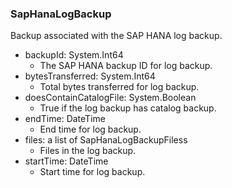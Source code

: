 ### SapHanaLogBackup
Backup associated with the SAP HANA log backup.

- backupId: System.Int64
  - The SAP HANA backup ID for log backup.
- bytesTransferred: System.Int64
  - Total bytes transferred for log backup.
- doesContainCatalogFile: System.Boolean
  - True if the log backup has catalog backup.
- endTime: DateTime
  - End time for log backup.
- files: a list of SapHanaLogBackupFiless
  - Files in the log backup.
- startTime: DateTime
  - Start time for log backup.
